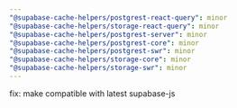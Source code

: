 ```yaml
---
"@supabase-cache-helpers/postgrest-react-query": minor
"@supabase-cache-helpers/storage-react-query": minor
"@supabase-cache-helpers/postgrest-server": minor
"@supabase-cache-helpers/postgrest-core": minor
"@supabase-cache-helpers/postgrest-swr": minor
"@supabase-cache-helpers/storage-core": minor
"@supabase-cache-helpers/storage-swr": minor
---
```


fix: make compatible with latest supabase-js
